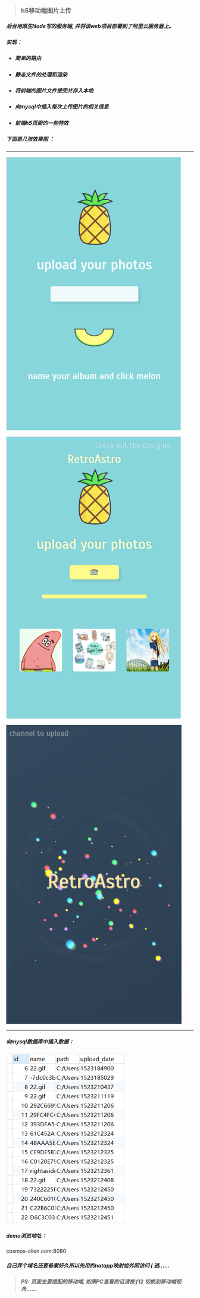 > ###  h5移动端图片上传

##### 后台用原生Node写的服务端, 并将该web项目部署到了阿里云服务器上。

##### 实现：

* ##### 简单的路由

* ##### 静态文件的处理和渲染

* ##### 将前端的图片文件接受并存入本地

* ##### 向mysql中插入每次上传图片的相关信息

* ##### 前端h5页面的一些特效


##### 下面是几张效果图 ：

---



![one](./preview/one.png)

![two](./preview/two.png)

![three](./preview/three.png)

---

##### 向mysql数据库中插入数据：

![sql](./preview/sql.png)



##### demo浏览地址：

cosmos-alien.com:8080

##### 自己弄个域名还要备案好久所以先用的natapp映射给外网访问  ( 逃......

> ##### PS: 页面主要适配的移动端, 如果PC查看的话请按 f12 切换到移动端视角......





